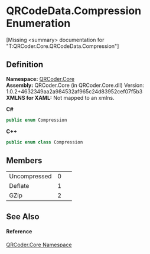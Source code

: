 # QRCodeData.Compression Enumeration


\[Missing &lt;summary&gt; documentation for "T:QRCoder.Core.QRCodeData.Compression"\]



## Definition
**Namespace:** <a href="N_QRCoder_Core.md">QRCoder.Core</a>  
**Assembly:** QRCoder.Core (in QRCoder.Core.dll) Version: 1.0.2+4632349aa2a984532af965c24d83952cef07f5b3  
**XMLNS for XAML:** Not mapped to an xmlns.

**C#**
``` C#
public enum Compression
```
**C++**
``` C++
public enum class Compression
```



## Members
<table>
<tr>
<td>Uncompressed</td>
<td>0</td>
<td> </td></tr>
<tr>
<td>Deflate</td>
<td>1</td>
<td> </td></tr>
<tr>
<td>GZip</td>
<td>2</td>
<td> </td></tr>
</table>

## See Also


#### Reference
<a href="N_QRCoder_Core.md">QRCoder.Core Namespace</a>  
